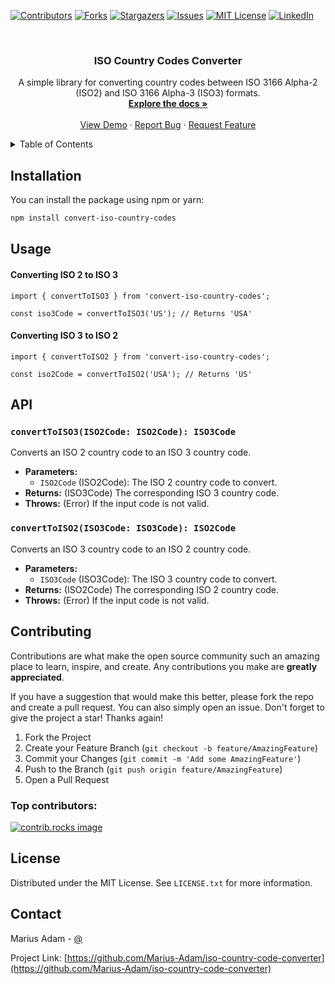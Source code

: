 <!-- Improved compatibility of back to top link: See: https://github.com/othneildrew/Best-README-Template/pull/73 -->

<a id="readme-top"></a>

[![Contributors][contributors-shield]][contributors-url]
[![Forks][forks-shield]][forks-url]
[![Stargazers][stars-shield]][stars-url]
[![Issues][issues-shield]][issues-url]
[![MIT License][license-shield]][license-url]
[![LinkedIn][linkedin-shield]][linkedin-url]

<br />
<div align="center">
<h3 align="center">ISO Country Codes Converter</h3>

  <p align="center">
    A simple library for converting country codes between ISO 3166 Alpha-2 (ISO2) and ISO 3166 Alpha-3 (ISO3) formats.
    <br />
    <a href="https://github.com/Marius-Adam/iso-country-code-converter"><strong>Explore the docs »</strong></a>
    <br />
    <br />
    <a href="https://github.com/Marius-Adam/iso-country-code-converter">View Demo</a>
    ·
    <a href="https://github.com/Marius-Adam/iso-country-code-converter/issues/new?labels=bug&template=bug-report---.md">Report Bug</a>
    ·
    <a href="https://github.com/Marius-Adam/iso-country-code-converter/issues/new?labels=enhancement&template=feature-request---.md">Request Feature</a>
  </p>
</div>

<!-- TABLE OF CONTENTS -->
<details>
  <summary>Table of Contents</summary>
  <ol>
    <li>
      <a href="#getting-started">Getting Started</a>
      <ul>
        <li><a href="#prerequisites">Prerequisites</a></li>
        <li><a href="#installation">Installation</a></li>
      </ul>
    </li>
    <li><a href="#usage">Usage</a></li>
    <li><a href="#roadmap">Roadmap</a></li>
    <li><a href="#contributing">Contributing</a></li>
    <li><a href="#license">License</a></li>
    <li><a href="#contact">Contact</a></li>
    <li><a href="#acknowledgments">Acknowledgments</a></li>

  </ol>
</details>

## Installation

You can install the package using npm or yarn:

```bash
npm install convert-iso-country-codes
```

## Usage

#### Converting ISO 2 to ISO 3

```
import { convertToISO3 } from 'convert-iso-country-codes';

const iso3Code = convertToISO3('US'); // Returns 'USA'
```

#### Converting ISO 3 to ISO 2

```
import { convertToISO2 } from 'convert-iso-country-codes';

const iso2Code = convertToISO2('USA'); // Returns 'US'
```

## API

### `convertToISO3(ISO2Code: ISO2Code): ISO3Code`

Converts an ISO 2 country code to an ISO 3 country code.

- **Parameters:**
  - `ISO2Code` (ISO2Code): The ISO 2 country code to convert.
- **Returns:** (ISO3Code) The corresponding ISO 3 country code.
- **Throws:** (Error) If the input code is not valid.

### `convertToISO2(ISO3Code: ISO3Code): ISO2Code`

Converts an ISO 3 country code to an ISO 2 country code.

- **Parameters:**
  - `ISO3Code` (ISO3Code): The ISO 3 country code to convert.
- **Returns:** (ISO2Code) The corresponding ISO 2 country code.
- **Throws:** (Error) If the input code is not valid.

<!-- CONTRIBUTING -->

## Contributing

Contributions are what make the open source community such an amazing place to learn, inspire, and create. Any contributions you make are **greatly appreciated**.

If you have a suggestion that would make this better, please fork the repo and create a pull request. You can also simply open an issue.
Don't forget to give the project a star! Thanks again!

1. Fork the Project
2. Create your Feature Branch (`git checkout -b feature/AmazingFeature`)
3. Commit your Changes (`git commit -m 'Add some AmazingFeature'`)
4. Push to the Branch (`git push origin feature/AmazingFeature`)
5. Open a Pull Request

### Top contributors:

<a href="https://github.com/Marius-Adam/iso-country-code-converter/graphs/contributors">
  <img src="https://contrib.rocks/image?repo=Marius-Adam/iso-country-code-converter" alt="contrib.rocks image" />
</a>

<!-- LICENSE -->

## License

Distributed under the MIT License. See `LICENSE.txt` for more information.

<!-- CONTACT -->

## Contact

Marius Adam - [@](https://www.linkedin.com/in/marius-adam-dev/)

Project Link: [https://github.com/Marius-Adam/iso-country-code-converter](https://github.com/Marius-Adam/iso-country-code-converter)

<!-- MARKDOWN LINKS & IMAGES -->
<!-- https://www.markdownguide.org/basic-syntax/#reference-style-links -->

[contributors-shield]: https://img.shields.io/github/contributors/Marius-Adam/iso-country-code-converter.svg?style=for-the-badge
[contributors-url]: https://github.com/Marius-Adam/iso-country-code-converter/graphs/contributors
[forks-shield]: https://img.shields.io/github/forks/Marius-Adam/iso-country-code-converter.svg?style=for-the-badge
[forks-url]: https://github.com/Marius-Adam/iso-country-code-converter/network/members
[stars-shield]: https://img.shields.io/github/stars/Marius-Adam/iso-country-code-converter.svg?style=for-the-badge
[stars-url]: https://github.com/Marius-Adam/iso-country-code-converter/stargazers
[issues-shield]: https://img.shields.io/github/issues/Marius-Adam/iso-country-code-converter.svg?style=for-the-badge
[issues-url]: https://github.com/Marius-Adam/iso-country-code-converter/issues
[license-shield]: https://img.shields.io/github/license/Marius-Adam/iso-country-code-converter.svg?style=for-the-badge
[license-url]: https://github.com/Marius-Adam/iso-country-code-converter/blob/master/LICENSE.txt
[linkedin-shield]: https://img.shields.io/badge/-LinkedIn-black.svg?style=for-the-badge&logo=linkedin&colorB=555
[linkedin-url]: https://linkedin.com/in/marius-adam-dev
